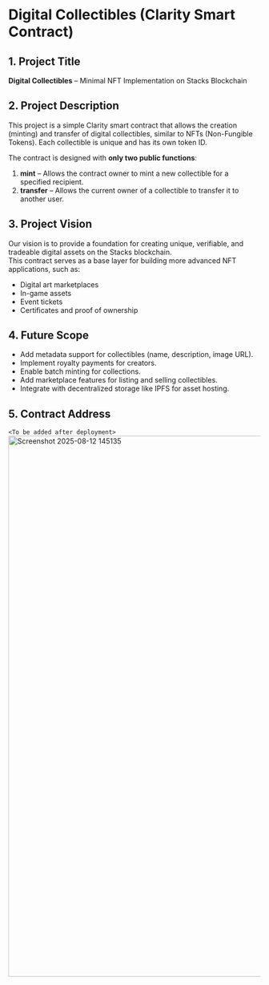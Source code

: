 # Digital Collectibles (Clarity Smart Contract)

## 1. Project Title
**Digital Collectibles** – Minimal NFT Implementation on Stacks Blockchain

## 2. Project Description
This project is a simple Clarity smart contract that allows the creation (minting) and transfer of digital collectibles, similar to NFTs (Non-Fungible Tokens). Each collectible is unique and has its own token ID.

The contract is designed with **only two public functions**:
1. **mint** – Allows the contract owner to mint a new collectible for a specified recipient.
2. **transfer** – Allows the current owner of a collectible to transfer it to another user.

## 3. Project Vision
Our vision is to provide a foundation for creating unique, verifiable, and tradeable digital assets on the Stacks blockchain.  
This contract serves as a base layer for building more advanced NFT applications, such as:
- Digital art marketplaces
- In-game assets
- Event tickets
- Certificates and proof of ownership

## 4. Future Scope
- Add metadata support for collectibles (name, description, image URL).
- Implement royalty payments for creators.
- Enable batch minting for collections.
- Add marketplace features for listing and selling collectibles.
- Integrate with decentralized storage like IPFS for asset hosting.

## 5. Contract Address
`<To be added after deployment>`
<img width="1915" height="1079" alt="Screenshot 2025-08-12 145135" src="https://github.com/user-attachments/assets/a17a6a45-a60f-44c2-b409-64499750fab6" />

